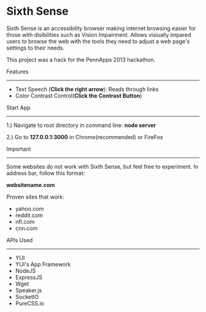 Sixth Sense
====================

Sixth Sense is an accessibility browser making internet browsing easier for those with disibilities such as Vision Impairment. Allows visiually impared users to browse the web with the tools they need to adjust a web page's settings to their needs.

This project was a hack for the PennApps 2013 hackathon.

Features
________

- Text Speech (**Click the right arrow**): Reads through links
- Color Contrast Control(**Click the Contrast Button**)


Start App
_________

1.) Navigate to root directory in command line: **node server**

2.) Go to **127.0.0.1:3000** in Chrome(recommended) or FireFox

Important
_________

Some websites do not work with Sixth Sense, but feel free to experiment. In address bar, follow this format:

**websitename.com** 

Proven sites that work:


- yahoo.com
- reddit.com
- nfl.com
- cnn.com


APIs Used
_________

- YUI
- YUI's App Framework
- NodeJS
- ExpressJS
- Wget
- Speaker.js
- SocketIO
- PureCSS.io
